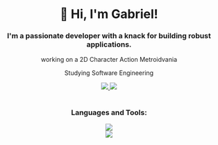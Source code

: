 <h1 align="center">👋 Hi, I'm Gabriel!</h1>

<h3 align="center">I'm a passionate developer with a knack for building robust applications.</h3>

<div align="center">

 working on a 2D Character Action Metroidvania

 Studying Software Engineering
 
</div>

<div align="center"> 
  <a href="mailto:lucasmalino@outlook.com">
    <img src="https://img.shields.io/badge/Gmail-333333?style=for-the-badge&logo=gmail&logoColor=red" />
  </a>
  <a href="https://www.linkedin.com/in/lucas-brazau-malinowski-073988207/" target="_blank">
    <img src="https://img.shields.io/badge/LinkedIn-0077B5?style=for-the-badge&logo=linkedin&logoColor=white" target="_blank" />
  </a>
</div>

<h1></h1>

<div align="center">
  <h3>Languages and Tools:</h3>
  <img src="https://skillicons.dev/icons?i=ruby,postgres,docker,nodejs,python" /><br>
  <img src="https://skillicons.dev/icons?i=html,css,javascript,bootstrap,tailwind,rails" />
  <br/>
</div>
